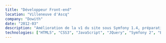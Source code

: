 ```yaml
---
title: "Développeur Front-end"
location: "Villeneuve d'Ascq"
company: "Dowith"
date: "2012-03"
description: "Amélioration de la v1 du site sous Symfony 1.4, préparation de la v2 sous Symfony 2. Développement du site vitrine de l’entreprise. Développement non achevé de l’application mobile."
technologies: ["HTML5", "CSS3", "JavaScript", "JQuery", "Symfony 2", "Bootstrap", "Objective-C"]
---
```

